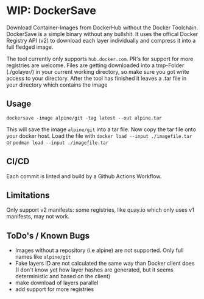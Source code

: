 # WIP: DockerSave
Download Container-Images from DockerHub without the Docker Toolchain. DockerSave is a simple binary without any bullshit. 
It uses the offical Docker Registry API (v2) to download each layer individually and compress it into a full fledged image. 

The tool currently only supports `hub.docker.com`. PR's for support for more registries are welcome. Files are getting downloaded into a tmp-Folder (./golayer/) in your current working directory, so make sure you got write access to your directory. After the tool has finished it leaves a .tar file in your directory which contains the image
## Usage
```
dockersave -image alpine/git -tag latest --out alpine.tar
```
This will save the image `alpine/git` into a tar file. Now copy the tar file onto your docker host.
Load the file with `docker load --input ./imagefile.tar` or `podman load --input ./imagefile.tar`

## CI/CD
Each commit is linted and build by a Github Actions Workflow.  

## Limitations
Only support v2 manifests: some registries, like quay.io which only uses v1 manifests, may not work.

## ToDo's / Known Bugs
- Images without a repository (i.e alpine) are not supported. Only full names like `alpine/git`
- Fake layers ID are not calculated the same way than Docker client does (I don't know yet how layer hashes are generated, but it seems deterministic and based on the client)
- make download of layers parallel
- add support for more registries